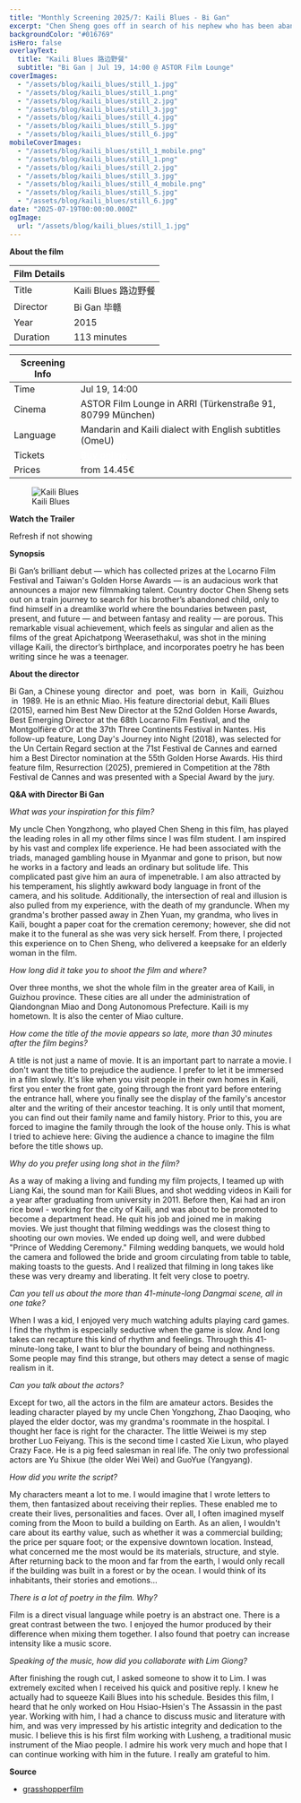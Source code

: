 ```yaml
---
title: "Monthly Screening 2025/7: Kaili Blues - Bi Gan"
excerpt: "Chen Sheng goes off in search of his nephew who has been abandoned by his father. Along the way, he encounters numerous people from his past and also those from his future."
backgroundColor: "#016769"
isHero: false
overlayText:
  title: "Kaili Blues 路边野餐"
  subtitle: "Bi Gan | Jul 19, 14:00 @ ASTOR Film Lounge"
coverImages:
  - "/assets/blog/kaili_blues/still_1.jpg"
  - "/assets/blog/kaili_blues/still_1.png"
  - "/assets/blog/kaili_blues/still_2.jpg"
  - "/assets/blog/kaili_blues/still_3.jpg"
  - "/assets/blog/kaili_blues/still_4.jpg"
  - "/assets/blog/kaili_blues/still_5.jpg"
  - "/assets/blog/kaili_blues/still_6.jpg"
mobileCoverImages:
  - "/assets/blog/kaili_blues/still_1_mobile.png"
  - "/assets/blog/kaili_blues/still_1.png"
  - "/assets/blog/kaili_blues/still_2.jpg"
  - "/assets/blog/kaili_blues/still_3.jpg"
  - "/assets/blog/kaili_blues/still_4_mobile.png"
  - "/assets/blog/kaili_blues/still_5.jpg"
  - "/assets/blog/kaili_blues/still_6.jpg"
date: "2025-07-19T00:00:00.000Z"
ogImage:
  url: "/assets/blog/kaili_blues/still_1.jpg"
---
```


**About the film**

| Film Details |                      |
| ------------ | -------------------- |
| Title        | Kaili Blues 路边野餐 |
| Director     | Bi Gan 毕赣          |
| Year         | 2015                 |
| Duration     | 113 minutes          |

| Screening Info |                                                                                                                                                          |
| -------------- | -------------------------------------------------------------------------------------------------------------------------------------------------------- |
| Time           | Jul 19, 14:00                                                                                                                                            |
| Cinema         | ASTOR Film Lounge in ARRI (Türkenstraße 91, 80799 München)                                                                                               |
| Language       | Mandarin and Kaili dialect with English subtitles (OmeU)                                                                                                 |
| Tickets        | [<strong style="color:rgb(255, 255, 255); text-decoration: underline;">Buy online</strong>](https://www.eventim-light.com/de/a/65330d104b070869ec1cb7b8) |
| Prices         | from 14.45€                                                                                                                                              |

<figure>
  <img src="/assets/blog/kaili_blues/poster.jpg" alt="Kaili Blues" />
  <figcaption>Kaili Blues</figcaption>
</figure>

**Watch the Trailer**

Refresh if not showing

<div class="youtube-embed" data-video-id="5ZVFtE10aK4" data-title="Kaili Blues"></div>

**Synopsis**

Bi Gan’s brilliant debut — which has collected prizes at the Locarno Film Festival and Taiwan's Golden Horse Awards — is an audacious work that announces a major new filmmaking talent. Country doctor Chen Sheng sets out on a train journey to search for his brother’s abandoned child, only to find himself in a dreamlike world where the boundaries between past, present, and future — and between fantasy and reality — are porous. This remarkable visual achievement, which feels as singular and alien as the films of the great Apichatpong Weerasethakul, was shot in the mining village Kaili, the director’s birthplace, and incorporates poetry he has been writing since he was a teenager.

**About the director**

Bi Gan, a Chinese young  director  and  poet,  was  born  in  Kaili,  Guizhou  in  1989. He is an ethnic Miao. His feature directorial debut, Kaili Blues (2015), earned him Best New Director at the 52nd Golden Horse Awards, Best Emerging Director at the 68th Locarno Film Festival, and the Montgolfière d’Or at the 37th Three Continents Festival in Nantes. His follow-up feature, Long Day's Journey into Night (2018), was selected for the Un Certain Regard section at the 71st Festival de Cannes and earned him a Best Director nomination at the 55th Golden Horse Awards. His third feature film, Resurrection (2025), premiered in Competition at the 78th Festival de Cannes and was presented with a Special Award by the jury.

**Q&A with Director Bi Gan**

_What was your inspiration for this film?_

My uncle Chen Yongzhong, who played Chen Sheng in this film, has played the leading roles in all my other films since I was film student. I am inspired by his vast and complex life experience. He had been associated with the triads, managed gambling house in Myanmar and gone to prison, but now he works in a factory and leads an ordinary but solitude life. This complicated past give him an aura of impenetrable. I am also attracted by his temperament, his slightly awkward body language in front of the camera, and his solitude. Additionally, the intersection of real and illusion is also pulled from my experience, with the death of my granduncle. When my grandma's brother passed away in Zhen Yuan, my grandma, who lives in Kaili, bought a paper coat for the cremation ceremony; however, she did not make it to the funeral as she was very sick herself. From there, I projected this experience on to Chen Sheng, who delivered a keepsake for an elderly woman in the film.

_How long did it take you to shoot the film and where?_

Over three months, we shot the whole film in the greater area of Kaili, in Guizhou province. These cities are all under the administration of Qiandongnan Miao and Dong Autonomous Prefecture. Kaili is my hometown. It is also the center of Miao culture.

_How come the title of the movie appears so late, more than 30 minutes after the film begins?_

A title is not just a name of movie. It is an important part to narrate a movie. I don't want the title to prejudice the audience. I prefer to let it be immersed in a film slowly. It's like when you visit people in their own homes in Kaili, first you enter the front gate, going through the front yard before entering the entrance hall, where you finally see the display of the family's ancestor alter and the writing of their ancestor teaching. It is only until that moment, you can find out their family name and family history. Prior to this, you are forced to imagine the family through the look of the house only. This is what I tried to achieve here: Giving the audience a chance to imagine the film before the title shows up.

_Why do you prefer using long shot in the film?_

As a way of making a living and funding my film projects, I teamed up with Liang Kai, the sound man for Kaili Blues, and shot wedding videos in Kaili for a year after graduating from university in 2011. Before then, Kai had an iron rice bowl - working for the city of Kaili, and was about to be promoted to become a department head. He quit his job and joined me in making movies. We just thought that filming weddings was the closest thing to shooting our own movies. We ended up doing well, and were dubbed "Prince of Wedding Ceremony." Filming wedding banquets, we would hold the camera and followed the bride and groom circulating from table to table, making toasts to the guests. And I realized that filming in long takes like these was very dreamy and liberating. It felt very close to poetry.

_Can you tell us about the more than 41-minute-long Dangmai scene, all in one take?_

When I was a kid, I enjoyed very much watching adults playing card games. I find the rhythm is especially seductive when the game is slow. And long takes can recapture this kind of rhythm and feelings. Through this 41-minute-long take, I want to blur the boundary of being and nothingness. Some people may find this strange, but others may detect a sense of magic realism in it.

_Can you talk about the actors?_

Except for two, all the actors in the film are amateur actors. Besides the leading character played by my uncle Chen Yongzhong, Zhao Daoqing, who played the elder doctor, was my grandma's roommate in the hospital. I thought her face is right for the character. The little Weiwei is my step brother Luo Feiyang. This is the second time I casted Xie Lixun, who played Crazy Face. He is a pig feed salesman in real life. The only two professional actors are Yu Shixue (the older Wei Wei) and GuoYue (Yangyang).

_How did you write the script?_

My characters meant a lot to me. I would imagine that I wrote letters to them, then fantasized about receiving their replies. These enabled me to create their lives, personalities and faces. Over all, I often imagined myself coming from the Moon to build a building on Earth. As an alien, I wouldn't care about its earthy value, such as whether it was a commercial building; the price per square foot; or the expensive downtown location. Instead, what concerned me the most would be its materials, structure, and style. After returning back to the moon and far from the earth, I would only recall if the building was built in a forest or by the ocean. I would think of its inhabitants, their stories and emotions…

_There is a lot of poetry in the film. Why?_

Film is a direct visual language while poetry is an abstract one. There is a great contrast between the two. I enjoyed the humor produced by their difference when mixing them together. I also found that poetry can increase intensity like a music score.

_Speaking of the music, how did you collaborate with Lim Giong?_

After finishing the rough cut, I asked someone to show it to Lim. I was extremely excited when I received his quick and positive reply. I knew he actually had to squeeze Kaili Blues into his schedule. Besides this film, I heard that he only worked on Hou Hsiao-Hsien's The Assassin in the past year. Working with him, I had a chance to discuss music and literature with him, and was very impressed by his artistic integrity and dedication to the music. I believe this is his first film working with Lusheng, a traditional music instrument of the Miao people. I admire his work very much and hope that I can continue working with him in the future. I really am grateful to him.

**Source**

- [grasshopperfilm](https://grasshopperfilm.com/film/kaili-blues/)
